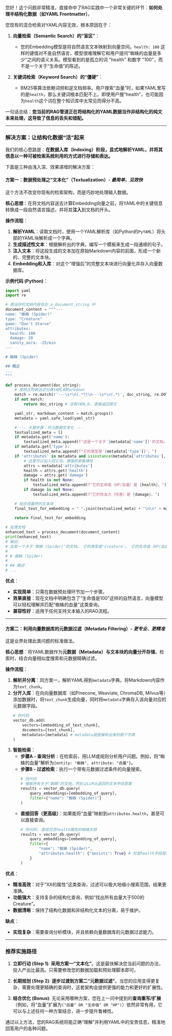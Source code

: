 您好！这个问题非常精准，直接命中了RAG实践中一个非常关键的环节：**如何处理半结构化数据（如YAML Frontmatter）**。

您现有的混合检索对YAML内容无效，根本原因在于：

1.  **向量检索（Semantic Search）的“盲区”**：
    *   您的Embedding模型是将自然语言文本映射到向量空间。`health: 100` 这样的键值对不是自然语言，模型很难理解它和用户提问“蜘蛛的血量是多少”之间的语义关系。模型看到的是孤立的词 "health" 和数字 "100"，而不是一个关于“生命值”的陈述。

2.  **关键词检索（Keyword Search）的“僵硬”**：
    *   BM25等算法依赖词频和逆文档频率。用户搜索“血量”时，如果YAML里写的是`health`，那么关键词根本匹配不上。即使用户搜“health”，也可能因为`health`这个词在整个知识库中太常见而得分不高。

一句话总结：**您当前的RAG管道正在将结构化的YAML数据当作非结构化的纯文本来处理，这导致了信息的丢失和错配。**

---

### 解决方案：让结构化数据“活”起来

我们的核心思路是：**在数据入库（Indexing）阶段，显式地解析YAML，并将其信息以一种可被检索系统利用的方式进行存储和表达。**

下面是三种由浅入深、效果递增的解决方案：

#### 方案一：数据预处理之“文本化”（Textualization）- *最简单、见效快*

这个方法不改变你现有的检索架构，而是巧妙地处理输入数据。

**核心思想**：在将文档内容送去计算Embedding向量之前，将YAML中的关键信息转换成一段自然语言描述，并将其**注入**到文档的开头。

**操作流程**：
1.  **解析YAML**：读取文档时，使用一个YAML解析库（如Python的`PyYAML`）将头部的YAML块解析成一个字典。
2.  **生成描述性文本**：根据解析出的字典，编写一个模板来生成一段通顺的句子。
3.  **注入文本**：将这段生成的文本加在原始Markdown内容的前面，形成一个新的、完整的文本块。
4.  **Embedding和入库**：对这个“增强后”的完整文本块进行向量化并存入向量数据库。

**示例代码 (Python)**：
```python
import yaml
import re

# 假设你的文档内容存在 a_document_string 中
document_content = """---
name: "蜘蛛 (Spider)"
type: "Creature"
game: "Don't Starve"
attributes:
  health: 100
  damage: 20
  sanity_aura: -25/min
---

# 蜘蛛 (Spider)

## 概述
...
"""

def process_document(doc_string):
    # 使用正则表达式分离YAML和Markdown
    match = re.match(r'---\s*\n(.*?)\n---\s*\n(.*)', doc_string, re.DOTALL)
    if not match:
        return doc_string # 没有YAML头，直接返回原文

    yaml_str, markdown_content = match.groups()
    metadata = yaml.safe_load(yaml_str)

    # --- 关键步骤：将元数据文本化 ---
    textualized_meta = []
    if metadata.get('name'):
        textualized_meta.append(f"这是一个关于'{metadata['name']}'的文档。")
    if metadata.get('type'):
        textualized_meta.append(f"它的类型是'{metadata['type']}'。")
    if 'attributes' in metadata and isinstance(metadata['attributes'], dict):
        # 这里可以加入同义词，增强检索鲁棒性
        attrs = metadata['attributes']
        health = attrs.get('health')
        damage = attrs.get('damage')
        if health is not None:
            textualized_meta.append(f"它的生命值（HP/血量）是 {health}。")
        if damage is not None:
            textualized_meta.append(f"它的攻击力（伤害）是 {damage}。")

    # 组合成最终的文本块
    final_text_for_embedding = " ".join(textualized_meta) + "\n\n" + markdown_content.strip()
    
    return final_text_for_embedding

# 处理文档
enhanced_text = process_document(document_content)
print(enhanced_text)
# 输出:
# 这是一个关于'蜘蛛 (Spider)'的文档。 它的类型是'Creature'。 它的生命值（HP/血量）是 100。 它的攻击力（伤害）是 20。
#
# # 蜘蛛 (Spider)
#
# ## 概述
# ...
```

**优点**：
*   **实现简单**：只需在数据预处理环节加一个步骤。
*   **效果直接**：现在文档中明确包含了“生命值是100”这样的自然语言，向量模型可以轻松理解并匹配“蜘蛛的血量”这类查询。
*   **兼容性好**：适用于任何支持文本输入的RAG流程。

---

#### 方案二：利用向量数据库的元数据过滤（Metadata Filtering）- *更专业、更精准*

这是业界处理此类问题的标准做法。

**核心思想**：将YAML数据作为**元数据（Metadata）**与文本块的向量**分开存储**。检索时，结合向量相似度搜索和元数据精确过滤。

**操作流程**：
1.  **解析并分离**：同方案一，解析YAML得到`metadata`字典，将Markdown内容作为`text_chunk`。
2.  **分开入库**：在向向量数据库（如Pinecone, Weaviate, ChromaDB, Milvus等）添加数据时，将`text_chunk`生成向量，同时将`metadata`字典存入该向量对应的元数据字段。
    ```python
    # 伪代码
    vector_db.add(
        vectors=[embedding_of_text_chunk],
        documents=[text_chunk],
        metadatas=[metadata] # metadata就是解析出来的那个字典
    )
    ```
3.  **智能检索**：
    *   **步骤A - 查询分析**：在检索前，用LLM或规则分析用户问题。例如，将“蜘蛛的血量”解析为`{entity: "蜘蛛", attribute: "血量"}`。
    *   **步骤B - 过滤检索**：执行一个带有元数据过滤条件的向量搜索。
        ```python
        # 伪代码
        # 搜索所有关于"蜘蛛"的文档，然后让LLM从返回的文本中找答案
        results = vector_db.query(
            query_embeddings=[embedding_of_query],
            filter={"name": "蜘蛛 (Spider)"} 
        )
        ```
    *   **直接回答（更高级）**：如果能将“血量”映射到`attributes.health`，甚至可以直接查询。
        ```python
        # 伪代码: 查找包含health属性的蜘蛛文档
        results = vector_db.query(
            query_embeddings=[embedding_of_query],
            filter={
                "name": "蜘蛛 (Spider)",
                "attributes.health": {"$exists": True} # 检查health字段是否存在
            }
        )
        ```

**优点**：
*   **精准高效**：对于“XX的属性”这类查询，过滤可以极大地缩小搜索范围，结果更准确。
*   **功能强大**：支持复杂的结构化查询，例如“找出所有血量大于500的Creature”。
*   **数据清晰**：保持了结构化数据和非结构化文本的分离，易于维护。

**缺点**：
*   **实现复杂**：需要查询分析模块，并且依赖向量数据库的元数据过滤能力。

---

### 推荐实施路径

1.  **立即行动 (Step 1)**: **采用方案一“文本化”**。这是最快解决您当前问题的办法，投入产出比最高。只需要修改您的数据加载和预处理脚本即可。

2.  **长期规划 (Step 2)**: **逐步过渡到方案二“元数据过滤”**。当您的应用变得更复杂，需要处理更精确的查询时，这套架构会提供更强的能力和更好的扩展性。

3.  **结合优化 (Bonus)**: 无论采用哪种方案，您在上一问中提到的**查询重写/扩展**（例如，将“血量”扩展为`("血量" OR "生命值" OR "HP")`）依然非常有用，它可以与上述任何一种方案结合，进一步提升鲁棒性。

通过以上方法，您的RAG系统将能正确“理解”并利用YAML中的宝贵信息，精准地回答用户的各种问题。